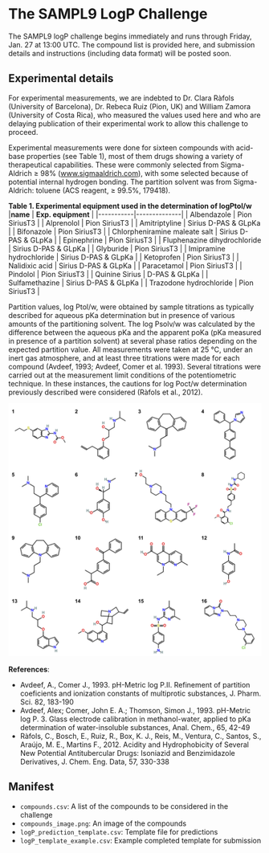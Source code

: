 # The SAMPL9 LogP Challenge

The SAMPL9 logP challenge begins immediately and runs through Friday, Jan. 27 at 13:00 UTC. The compound list is provided here, and submission details and instructions (including data format) will be posted soon.

## Experimental details

For experimental measurements, we are indebted to Dr. Clara Ràfols (University of Barcelona), Dr. Rebeca Ruiz (Pion, UK) and William Zamora (University of Costa Rica), who measured the values used here and who are delaying publication of their experimental work to allow this challenge to proceed.

Experimental measurements were done for sixteen compounds with acid-base properties (see Table 1), most of them drugs showing a variety of therapeutical capabilities. These were commonly selected from Sigma-Aldrich ≥ 98% (www.sigmaaldrich.com), with some selected because of potential internal hydrogen bonding. The partition solvent was from Sigma-Aldrich: toluene (ACS reagent, ≥ 99.5%, 179418).

**Table 1. Experimental equipment used in the determination of logPtol/w**
|**name**	| **Exp. equipment** |
|-----------|--------------|
| Albendazole	| Pion SiriusT3 |
| Alprenolol	| Pion SiriusT3 |
| Amitriptyline	| Sirius D-PAS & GLpKa |
| Bifonazole	| Pion SiriusT3 |
| Chlorpheniramine maleate salt	| Sirius D-PAS & GLpKa |
| Epinephrine	| Pion SiriusT3 |
| Fluphenazine dihydrochloride	| Sirius D-PAS & GLpKa |
| Glyburide	| Pion SiriusT3 |
| Imipramine hydrochloride	| Sirius D-PAS & GLpKa |
| Ketoprofen	| Pion SiriusT3 |
| Nalidixic acid	| Sirius D-PAS & GLpKa |
| Paracetamol	| Pion SiriusT3 |
| Pindolol	| Pion SiriusT3 |
| Quinine	Sirius | D-PAS & GLpKa |
| Sulfamethazine	| Sirius D-PAS & GLpKa |
| Trazodone hydrochloride	| Pion SiriusT3 |

Partition values, log Ptol/w, were obtained by sample titrations as typically described for aqueous pKa determination but in presence of various amounts of the partitioning solvent. The log Psolv/w was calculated by the difference between the aqueous pKa and the apparent poKa (pKa measured in presence of a partition solvent) at several phase ratios depending on the expected partition value. All measurements were taken at 25 °C, under an inert gas atmosphere, and at least three titrations were made for each compound (Avdeef, 1993; Avdeef, Comer et al. 1993). Several titrations were carried out at the measurement limit conditions of the potentiometric technique. In these instances, the cautions for log Poct/w determination previously described were considered (Ràfols et al., 2012).

![An image of the compounds](compounds_image.png "An image of the compounds")

**References**:
- Avdeef, A., Comer J., 1993. pH-Metric log P.II. Refinement of partition coeficients and ionization constants of multiprotic substances, J. Pharm. Sci. 82, 183-190
- Avdeef, Alex; Comer, John E. A.; Thomson, Simon J., 1993. pH-Metric log P. 3. Glass electrode calibration in methanol-water, applied to pKa determination of water-insoluble substances, Anal. Chem., 65, 42-49
- Ràfols, C., Bosch, E., Ruiz, R., Box, K. J., Reis, M., Ventura, C., Santos, S., Araújo, M. E., Martins F., 2012. Acidity and Hydrophobicity of Several New Potential Antitubercular Drugs: Isoniazid and Benzimidazole Derivatives, J. Chem. Eng. Data, 57, 330-338

## Manifest

- `compounds.csv`: A list of the compounds to be considered in the challenge
- `compounds_image.png`: An image of the compounds
- `logP_prediction_template.csv`: Template file for predictions
- `logP_template_example.csv`: Example completed template for submission
